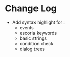 # Change Log

* Add syntax highlight for :
	* events
	* escoria keywords
	* basic strings
	* condition check
	* dialog trees